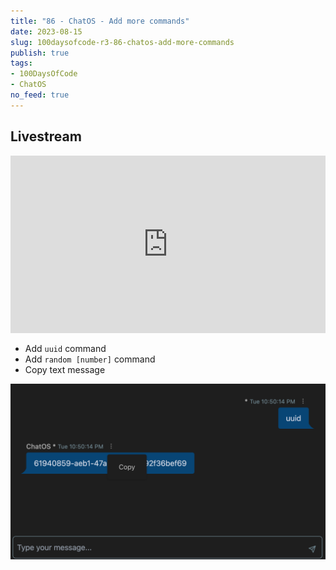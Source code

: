 ```yaml
---
title: "86 - ChatOS - Add more commands"
date: 2023-08-15
slug: 100daysofcode-r3-86-chatos-add-more-commands
publish: true
tags:
- 100DaysOfCode
- ChatOS
no_feed: true
---
```


## Livestream

<iframe width="100%" style="aspect-ratio: 16 / 9;" src="https://www.youtube.com/embed/2AY3mlBVmJA" title="YouTube video player" frameborder="0" allow="accelerometer; autoplay; clipboard-write; encrypted-media; gyroscope; picture-in-picture; web-share" allowfullscreen></iframe>

- Add `uuid` command
- Add `random [number]` command
- Copy text message

![](1-Projects/100DaysOfCode-R3/attachments/86%20-%20ChatOS%20-%20Add%20more%20commands.png)